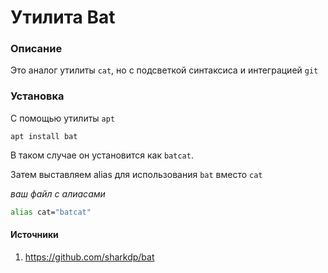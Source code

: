 # Утилита Bat

### Описание

Это аналог утилиты `cat`, но с подсветкой синтаксиса и интеграцией `git`

### Установка

С помощью утилиты `apt`

`apt install bat`

В таком случае он установится как `batcat`.

Затем выставляем alias для использования `bat` вместо `cat`

_ваш файл с алиасами_

```sh
alias cat="batcat"
```

#### Источники

1. https://github.com/sharkdp/bat
